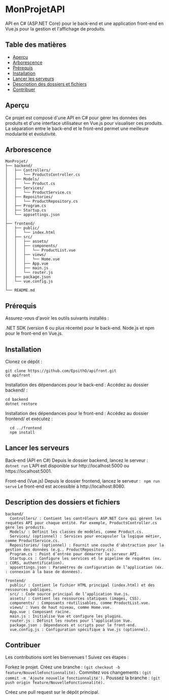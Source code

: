# MonProjetAPI

API en C# (ASP.NET Core) pour le back-end et une application front-end en Vue.js pour la gestion et l'affichage de produits.

## Table des matières

- [Aperçu](#aperçu)
- [Arborescence](#arborescence)
- [Prérequis](#prérequis)
- [Installation](#installation)
- [Lancer les serveurs](#lancer-les-serveurs)
- [Description des dossiers et fichiers](#description-des-dossiers-et-fichiers)
- [Contribuer](#contribuer)

## Aperçu

Ce projet est composé d'une API en C# pour gérer les données des produits et d'une interface utilisateur en Vue.js pour visualiser ces produits. La séparation entre le back-end et le front-end permet une meilleure modularité et évolutivité.

## Arborescence

```plaintext
MonProjet/
├── backend/                 
│   ├── Controllers/        
│   │   └── ProductsController.cs
│   ├── Models/             
│   │   └── Product.cs
│   ├── Services/           
│   │   └── ProductService.cs
│   ├── Repositories/       
│   │   └── ProductRepository.cs
│   ├── Program.cs          
│   ├── Startup.cs          
│   └── appsettings.json    
│
├── frontend/               
│   ├── public/             
│   │   └── index.html      
│   ├── src/                
│   │   ├── assets/         
│   │   ├── components/     
│   │   │   └── ProductList.vue
│   │   ├── views/          
│   │   │   └── Home.vue
│   │   ├── App.vue         
│   │   ├── main.js         
│   │   └── router.js       
│   ├── package.json        
│   └── vue.config.js       
│
└── README.md
```
               


## Prérequis

Assurez-vous d'avoir les outils suivants installés :

.NET SDK (version 6 ou plus récente) pour le back-end.
Node.js et npm pour le front-end en Vue.js.

## Installation

Clonez ce dépôt :
```
git clone https://github.com/EpsithO/apifront.git
cd apifront
```
Installation des dépendances pour le back-end :
  Accédez au dossier backend/ :
```
cd backend
dotnet restore
```
Installation des dépendances pour le front-end :
  Accédez au dossier frontend/ et exécutez :
```
  cd ../frontend
  npm install
```

## Lancer les serveurs

Back-end (API en C#)
Depuis le dossier backend, lancez le serveur :
 ``` dotnet run```
L’API est disponible sur http://localhost:5000 ou https://localhost:5001.



Front-end (Vue.js)
Depuis le dossier frontend, lancez le serveur :
 ``` npm run serve```
Le front-end est accessible à http://localhost:8080.


## Description des dossiers et fichiers
```
backend/
  Controllers/ : Contient les contrôleurs ASP.NET Core qui gèrent les requêtes API pour chaque entité. Par exemple, ProductsController.cs gère les produits.
  Models/ : Définit les classes de modèles, comme Product.cs.
  Services/ (optionnel) : Services pour encapsuler la logique métier, comme ProductService.cs.
  Repositories/ (optionnel) : Fournit une couche d'abstraction pour la gestion des données (e.g., ProductRepository.cs).
  Program.cs : Point d’entrée pour démarrer le serveur API.
  Startup.cs : Configure les services et le pipeline de requêtes (ex. : CORS, authentification).
  appsettings.json : Paramètres de configuration de l’application (ex. : connexion à la base de données).
```
```
frontend/
  public/ : Contient le fichier HTML principal (index.html) et des ressources publiques.
  src/ : Code source principal de l’application Vue.js.
  assets/ : Contient les ressources statiques (images, CSS).
  components/ : Composants réutilisables, comme ProductList.vue.
  views/ : Vues de haut niveau, comme Home.vue.
  App.vue : Composant racine.
  main.js : Initialise Vue et configure les plugins.
  router.js : Définit les routes pour l’application Vue.
  package.json : Dépendances et scripts pour le front-end.
  vue.config.js : Configuration spécifique à Vue.js (optionnel).
```


## Contribuer 

Les contributions sont les bienvenues ! Suivez ces étapes :

Forkez le projet.
Créez une branche : ```(git checkout -b feature/NouvelleFonctionnalité).```
Commitez vos changements : ```(git commit -m 'Ajoute nouvelle fonctionnalité').```
Poussez la branche : ```(git push origin feature/NouvelleFonctionnalité).```

Créez une pull request sur le dépôt principal.
